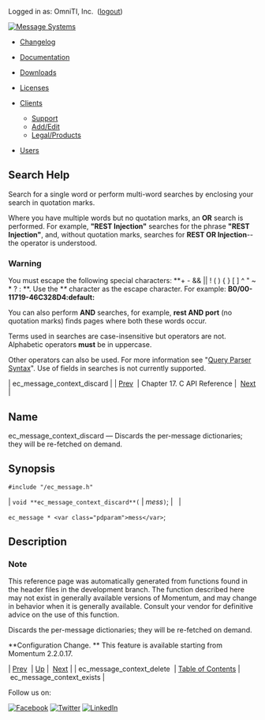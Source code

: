 Logged in as: OmniTI, Inc.  ([logout](https://support.messagesystems.com/logout.php))

[![Message Systems](https://support.messagesystems.com/images/ms-white205.png)](https://support.messagesystems.com/start.php) 

*   [Changelog](https://support.messagesystems.com/start.php?show=changelog)
*   [Documentation](https://support.messagesystems.com/docs/)
*   [Downloads](https://support.messagesystems.com/start.php)

*   [Licenses](https://support.messagesystems.com/license_summary.php)
*   <a href="">Clients</a>
    *   [Support](https://support.messagesystems.com/cs.php)
    *   [Add/Edit](https://support.messagesystems.com/edit_client.php)
    *   [Legal/Products](https://support.messagesystems.com/edit_products.php)
*   [Users](https://support.messagesystems.com/edit_customer.php)

## Search Help

Search for a single word or perform multi-word searches by enclosing your search in quotation marks.

Where you have multiple words but no quotation marks, an **OR** search is performed. For example, **"REST Injection"** searches for the phrase **"REST Injection"**, and, without quotation marks, searches for **REST OR Injection**--the operator is understood.

### Warning

You must escape the following special characters: **+ - && || ! ( ) { } [ ] ^ " ~ * ? : \**. Use the **\** character as the escape character. For example: **B0/00-11719-46C328D4\:default\:**

You can also perform **AND** searches, for example, **rest AND port** (no quotation marks) finds pages where both these words occur.

Terms used in searches are case-insensitive but operators are not. Alphabetic operators **must** be in uppercase.

Other operators can also be used. For more information see "[Query Parser Syntax](https://lucene.apache.org/core/old_versioned_docs/versions/3_0_0/queryparsersyntax.html)". Use of fields in searches is not currently supported.

| ec_message_context_discard |
| [Prev](extending.C.genref.ec_message_context_delete.php)  | Chapter 17. C API Reference |  [Next](extending.C.genref.ec_message_context_exists.php) |

<a name="extending.C.genref.ec_message_context_discard"></a>
## Name

ec_message_context_discard — Discards the per-message dictionaries; they will be re-fetched on demand.

## Synopsis

`#include "/ec_message.h"`

| `void **ec_message_context_discard**(` | <var class="pdparam">mess</var>`)`; |   |

`ec_message * <var class="pdparam">mess</var>`;<a name="idp18999312"></a>
## Description

### Note

This reference page was automatically generated from functions found in the header files in the development branch. The function described here may not exist in generally available versions of Momentum, and may change in behavior when it is generally available. Consult your vendor for definitive advice on the use of this function.

Discards the per-message dictionaries; they will be re-fetched on demand.

**Configuration Change. ** This feature is available starting from Momentum 2.2.0.17.

| [Prev](extending.C.genref.ec_message_context_delete.php)  | [Up](extending.C.ref.php) |  [Next](extending.C.genref.ec_message_context_exists.php) |
| ec_message_context_delete  | [Table of Contents](index.php) |  ec_message_context_exists |

Follow us on:

[![Facebook](https://support.messagesystems.com/images/icon-facebook.png)](http://www.facebook.com/messagesystems) [![Twitter](https://support.messagesystems.com/images/icon-twitter.png)](http://twitter.com/#!/MessageSystems) [![LinkedIn](https://support.messagesystems.com/images/icon-linkedin.png)](http://www.linkedin.com/company/message-systems)